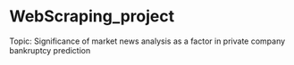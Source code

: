 # WebScraping_project
Topic: Significance of market news analysis as a factor in private company bankruptcy prediction
